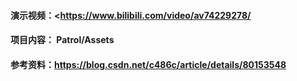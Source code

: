 #### 演示视频：<<https://www.bilibili.com/video/av74229278/>

#### 项目内容： Patrol/Assets

#### 参考资料：<https://blog.csdn.net/c486c/article/details/80153548>


